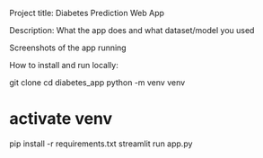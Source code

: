 Project title: Diabetes Prediction Web App

Description: What the app does and what dataset/model you used

Screenshots of the app running

How to install and run locally:

git clone <repo-url>
cd diabetes_app
python -m venv venv
# activate venv
pip install -r requirements.txt
streamlit run app.py